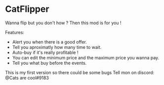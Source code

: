 # CatFlipper
Wanna flip but you don't how ? Then this mod is for you ! 

Features: 

- Alert you when there is a good offer.
- Tell you aproximatly how many time to wait.
- Auto-buy if it's really profitable ! 
- You can edit the minimum price and the maximum price you wanna pay.
- Tell you what buy before the events.

This is my first version so there could be some bugs
Tell mon on discord: @Cats are cool#9183
